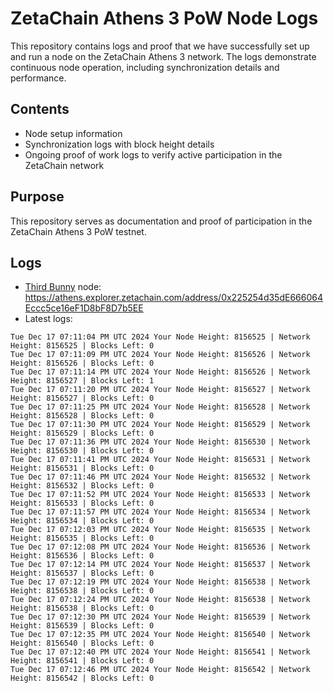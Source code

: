 # ZetaChain Athens 3 PoW Node Logs
This repository contains logs and proof that we have successfully set up and run a node on the ZetaChain Athens 3 network. The logs demonstrate continuous node operation, including synchronization details and performance.

## Contents
- Node setup information
- Synchronization logs with block height details
- Ongoing proof of work logs to verify active participation in the ZetaChain network

## Purpose
This repository serves as documentation and proof of participation in the ZetaChain Athens 3 PoW testnet.

## Logs

- [Third Bunny](https://thirdbunny.xyz/) node: https://athens.explorer.zetachain.com/address/0x225254d35dE666064Eccc5ce16eF1D8bF8D7b5EE
- Latest logs:
```
Tue Dec 17 07:11:04 PM UTC 2024 Your Node Height: 8156525 | Network Height: 8156525 | Blocks Left: 0
Tue Dec 17 07:11:09 PM UTC 2024 Your Node Height: 8156526 | Network Height: 8156526 | Blocks Left: 0
Tue Dec 17 07:11:14 PM UTC 2024 Your Node Height: 8156526 | Network Height: 8156527 | Blocks Left: 1
Tue Dec 17 07:11:20 PM UTC 2024 Your Node Height: 8156527 | Network Height: 8156527 | Blocks Left: 0
Tue Dec 17 07:11:25 PM UTC 2024 Your Node Height: 8156528 | Network Height: 8156528 | Blocks Left: 0
Tue Dec 17 07:11:30 PM UTC 2024 Your Node Height: 8156529 | Network Height: 8156529 | Blocks Left: 0
Tue Dec 17 07:11:36 PM UTC 2024 Your Node Height: 8156530 | Network Height: 8156530 | Blocks Left: 0
Tue Dec 17 07:11:41 PM UTC 2024 Your Node Height: 8156531 | Network Height: 8156531 | Blocks Left: 0
Tue Dec 17 07:11:46 PM UTC 2024 Your Node Height: 8156532 | Network Height: 8156532 | Blocks Left: 0
Tue Dec 17 07:11:52 PM UTC 2024 Your Node Height: 8156533 | Network Height: 8156533 | Blocks Left: 0
Tue Dec 17 07:11:57 PM UTC 2024 Your Node Height: 8156534 | Network Height: 8156534 | Blocks Left: 0
Tue Dec 17 07:12:03 PM UTC 2024 Your Node Height: 8156535 | Network Height: 8156535 | Blocks Left: 0
Tue Dec 17 07:12:08 PM UTC 2024 Your Node Height: 8156536 | Network Height: 8156536 | Blocks Left: 0
Tue Dec 17 07:12:14 PM UTC 2024 Your Node Height: 8156537 | Network Height: 8156537 | Blocks Left: 0
Tue Dec 17 07:12:19 PM UTC 2024 Your Node Height: 8156538 | Network Height: 8156538 | Blocks Left: 0
Tue Dec 17 07:12:24 PM UTC 2024 Your Node Height: 8156538 | Network Height: 8156538 | Blocks Left: 0
Tue Dec 17 07:12:30 PM UTC 2024 Your Node Height: 8156539 | Network Height: 8156539 | Blocks Left: 0
Tue Dec 17 07:12:35 PM UTC 2024 Your Node Height: 8156540 | Network Height: 8156540 | Blocks Left: 0
Tue Dec 17 07:12:40 PM UTC 2024 Your Node Height: 8156541 | Network Height: 8156541 | Blocks Left: 0
Tue Dec 17 07:12:46 PM UTC 2024 Your Node Height: 8156542 | Network Height: 8156542 | Blocks Left: 0
```
